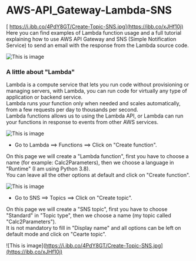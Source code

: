 # AWS-API_Gateway-Lambda-SNS
[
https://i.ibb.co/4PdY8GT/Create-Topic-SNS.jpg](https://ibb.co/xJHf10j)
Here you can find examples of Lambda function usage and a full tutorial explaining how to use AWS API Gateway and SNS (Simple Notification Service) to send an email with the response from the Lambda source code.

![This is image](https://user-images.githubusercontent.com/6509926/52906603-cbb6cb80-3214-11e9-8a97-a5ea2d4036d3.png)

### **A little about "Lambda"**
Lambda is a compute service that lets you run code without provisioning or managing servers, with Lambda, you can run code for virtually any type of application or backend service.  
Lambda runs your function only when needed and scales automatically, from a few requests per day to thousands per second.  
Lambda functions allows us to using the Lambda API, or Lambda can run your functions in response to events from other AWS services.

![This is image](https://i.ibb.co/dGwtcFZ/tumblr-p3ixzlxw-W81s74q07o1-1280.jpg)

- Go to Lambda ==> Functions ==> Click on "Create function".  

On this page we will create a "Lambda function", first you have to choose a name (for example: Calc2Parameters), then we choose a language in "Runtime" (I am using Python 3.8).  
You can leave all the other options at default and click on "Create function".

![This is image](https://serving.photos.photobox.com/05385919cf27e171943e54baac41e3a00aec6887eb8833f1e5ae6755eed7f781c9269e9b.jpg)

- Go to SNS ==> Topics ==> Click on "Create topic".

On this page we will create a "SNS topic", first you have to choose "Standard" in "Topic type", then we choose a name (my topic called "Calc2Parameters").  
It is not mandatory to fill in "Display name" and all options can be left on default mode and click on "Cearte topic".  

![This is image](https://i.ibb.co/4PdY8GT/Create-Topic-SNS.jpg](https://ibb.co/xJHf10j)
